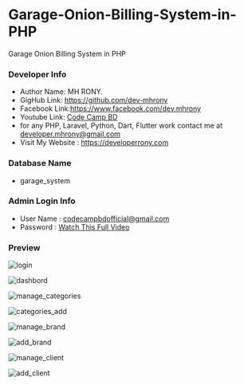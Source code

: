 # Garage-Onion-Billing-System-in-PHP
Garage Onion Billing System in PHP

### Developer Info

- Author Name: MH RONY.
- GigHub Link: https://github.com/dev-mhrony
- Facebook Link:https://www.facebook.com/dev.mhrony
- Youtube Link: <a href = "https://www.youtube.com/@codecampbdofficial"> Code Camp BD</a>
- for any PHP, Laravel, Python, Dart, Flutter work contact me at developer.mhrony@gmail.com
- Visit My Website : https://developerrony.com

### Database Name
- garage_system


### Admin Login Info
 - User Name : codecampbdofficial@gmail.com
 - Password  : <a href = "#">Watch This Full Video</a>


### Preview

![login](https://user-images.githubusercontent.com/78216965/232328862-65a605af-17ae-46e1-9366-3288d86e1f7e.png)

![dashbord](https://user-images.githubusercontent.com/78216965/232328861-8acf5e55-d115-4c31-ae4b-d9b48051b682.png)

![manage_categories](https://user-images.githubusercontent.com/78216965/232328845-2285871b-e52e-48ed-a1b4-3c1f1c3e450d.png)

![categories_add](https://user-images.githubusercontent.com/78216965/232328852-2e5faf6f-b1e6-4820-8a51-370f92c2f352.png)

![manage_brand](https://user-images.githubusercontent.com/78216965/232328855-f827b7bb-b8a3-405f-b9a7-c98914741f89.png)

![add_brand](https://user-images.githubusercontent.com/78216965/232328856-8cda9369-e73b-40eb-8a8e-58af56f667d3.png)

![manage_client](https://user-images.githubusercontent.com/78216965/232328858-c1ea21f1-c23e-456d-a2cd-95491608957e.png)

![add_client](https://user-images.githubusercontent.com/78216965/232328859-98f69b15-4d0f-413f-bbbc-024bfa2c3625.png)


